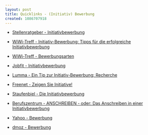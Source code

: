 ```yaml
---
layout: post
title: Quicklinks - (Initiativ) Bewerbung
created: 1086707918
---
```

* [Stellenratgeber - Initiativbewerbung][]
* [WiWi-Treff - Initiativ-Bewerbung: Tipps für die erfolgreiche Initiativbewerbung][]
* [WiWi-Treff - Bewerbungsarten][]
* [Jobfit - Initiativbewerbung][]
* [Lumma - Ein Tip zur Initiativ-Bewerbung: Recherche][]
* [Freenet - Zeigen Sie Initiative!][]
* [Staufenbiel - Die Initiativbewerbung][]
* [Berufszentrum - ANSCHREIBEN - oder: Das Anschreiben in einer Initiativbewerbung][]
* [Yahoo - Bewerbung][]
* [dmoz - Bewerbung][]


  [Stellenratgeber - Initiativbewerbung]: http://www.stellenratgeber.de/bew1f.htm
  [WiWi-Treff - Initiativ-Bewerbung: Tipps für die erfolgreiche Initiativbewerbung]: http://www.wiwi-treff.de/home/index.php?mainkatid=3&ukatid=3&sid=301&artikelid=61&pagenr=0
  [WiWi-Treff - Bewerbungsarten]: http://www.wiwi-treff.de/home/index.php?mainkatid=3&ukatid=3&sid=301&limit=
  [Jobfit - Initiativbewerbung]: http://www.jobfit.de/r/691/
  [Lumma - Ein Tip zur Initiativ-Bewerbung: Recherche]: http://lumma.de/eintrag.php?id=266
  [Freenet - Zeigen Sie Initiative!]: http://www.freenet.de/freenet/jobs_und_bildung/bewerben/strategien/initiativ/
  [Staufenbiel - Die Initiativbewerbung]: http://www.staufenbiel.de/frameset.asp?stb07/karriereservices_04.asp
  [Berufszentrum - ANSCHREIBEN - oder: Das Anschreiben in einer Initiativbewerbung]: http://www.berufszentrum.de/initiativ_text.html
  [Yahoo - Bewerbung]: http://de.dir.yahoo.com/Firmen/Beschaeftigung/Beratung/Bewerbungen/
  [dmoz - Bewerbung]: http://dmoz.org/World/Deutsch/Wirtschaft/Besch%c3%a4ftigung/Bewerbung/
